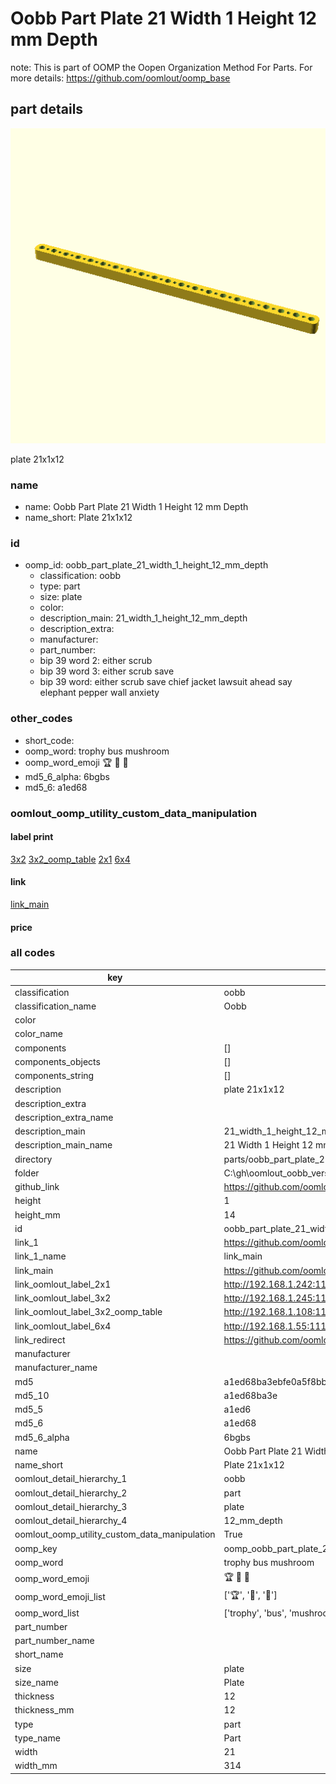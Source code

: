 # Oobb Part Plate 21 Width 1 Height 12 mm Depth  

note: This is part of OOMP the Oopen Organization Method For Parts. For more details: https://github.com/oomlout/oomp_base

##  part details
  

[![](3dpr.png)](3dpr.png)

plate 21x1x12



### name
* name: Oobb Part Plate 21 Width 1 Height 12 mm Depth
* name_short: Plate 21x1x12 
### id
* oomp_id: oobb_part_plate_21_width_1_height_12_mm_depth
  * classification: oobb
  * type: part
  * size: plate
  * color: 
  * description_main: 21_width_1_height_12_mm_depth
  * description_extra: 
  * manufacturer: 
  * part_number: 
  * bip 39 word 2: either scrub
  * bip 39 word 3: either scrub save
  * bip 39 word: either scrub save chief jacket lawsuit ahead say elephant pepper wall anxiety

### other_codes
* short_code: 
* oomp_word: trophy bus mushroom
* oomp_word_emoji :trophy: :bus: :mushroom:
* md5_6_alpha: 6bgbs
* md5_6: a1ed68






### oomlout_oomp_utility_custom_data_manipulation
#### label print
[3x2](http://192.168.1.245:1112/?label=oomp%206bgbs)
[3x2_oomp_table](http://192.168.1.108:1112/?label=oomp%206bgbs)
[2x1](http://192.168.1.242:1112/?label=oomp%206bgbs)
[6x4](http://192.168.1.55:1112/?label=oomp%206bgbs)    

#### link

[link_main](https://github.com/oomlout/oomlout_oobb_version_4_generated_parts/tree/main/navigation_oomp/oobb/part/plate/21_width_1_height_12_mm_depth/part)                              

#### price







### all codes 
| key | value |  
| --- | --- |  
| classification | oobb |  
| classification_name | Oobb |  
| color |  |  
| color_name |  |  
| components | [] |  
| components_objects | [] |  
| components_string | [] |  
| description | plate 21x1x12 |  
| description_extra |  |  
| description_extra_name |  |  
| description_main | 21_width_1_height_12_mm_depth |  
| description_main_name | 21 Width 1 Height 12 mm Depth |  
| directory | parts/oobb_part_plate_21_width_1_height_12_mm_depth |  
| folder | C:\gh\oomlout_oobb_version_4_generated_parts\parts\oobb_part_plate_21_width_1_height_12_mm_depth |  
| github_link | https://github.com/oomlout/oomlout_oomp_part_src/tree/main/parts/oobb_part_plate_21_width_1_height_12_mm_depth |  
| height | 1 |  
| height_mm | 14 |  
| id | oobb_part_plate_21_width_1_height_12_mm_depth |  
| link_1 | https://github.com/oomlout/oomlout_oobb_version_4_generated_parts/tree/main/navigation_oomp/oobb/part/plate/21_width_1_height_12_mm_depth/part |  
| link_1_name | link_main |  
| link_main | https://github.com/oomlout/oomlout_oobb_version_4_generated_parts/tree/main/navigation_oomp/oobb/part/plate/21_width_1_height_12_mm_depth/part |  
| link_oomlout_label_2x1 | http://192.168.1.242:1112/?label=oomp%206bgbs |  
| link_oomlout_label_3x2 | http://192.168.1.245:1112/?label=oomp%206bgbs |  
| link_oomlout_label_3x2_oomp_table | http://192.168.1.108:1112/?label=oomp%206bgbs |  
| link_oomlout_label_6x4 | http://192.168.1.55:1112/?label=oomp%206bgbs |  
| link_redirect | https://github.com/oomlout/oomlout_oobb_version_4_generated_parts/tree/main/parts/oobb_plate_21_01_12 |  
| manufacturer |  |  
| manufacturer_name |  |  
| md5 | a1ed68ba3ebfe0a5f8bb827d7fb07238 |  
| md5_10 | a1ed68ba3e |  
| md5_5 | a1ed6 |  
| md5_6 | a1ed68 |  
| md5_6_alpha | 6bgbs |  
| name | Oobb Part Plate 21 Width 1 Height 12 mm Depth |  
| name_short | Plate 21x1x12  |  
| oomlout_detail_hierarchy_1 | oobb |  
| oomlout_detail_hierarchy_2 | part |  
| oomlout_detail_hierarchy_3 | plate |  
| oomlout_detail_hierarchy_4 | 12_mm_depth |  
| oomlout_oomp_utility_custom_data_manipulation | True |  
| oomp_key | oomp_oobb_part_plate_21_width_1_height_12_mm_depth |  
| oomp_word | trophy bus mushroom |  
| oomp_word_emoji | :trophy: :bus: :mushroom: |  
| oomp_word_emoji_list | [':trophy:', ':bus:', ':mushroom:'] |  
| oomp_word_list | ['trophy', 'bus', 'mushroom'] |  
| part_number |  |  
| part_number_name |  |  
| short_name |  |  
| size | plate |  
| size_name | Plate |  
| thickness | 12 |  
| thickness_mm | 12 |  
| type | part |  
| type_name | Part |  
| width | 21 |  
| width_mm | 314 |  
